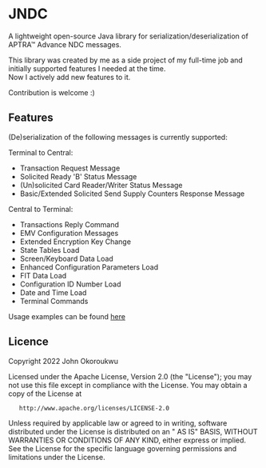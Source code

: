 # JNDC

A lightweight open-source Java library for serialization/deserialization of APTRA™ Advance NDC messages.

This library was created by me as a side project of my full-time job and initially supported features
I needed at the time.<br> Now I actively add new features to it.

Contribution is welcome :)

## Features

(De)serialization of the following messages is currently supported:

Terminal to Central:

- Transaction Request Message
- Solicited Ready 'B' Status Message
- (Un)solicited Card Reader/Writer Status Message
- Basic/Extended Solicited Send Supply Counters Response Message

Central to Terminal:

- Transactions Reply Command
- EMV Configuration Messages
- Extended Encryption Key Change
- State Tables Load
- Screen/Keyboard Data Load
- Enhanced Configuration Parameters Load
- FIT Data Load
- Configuration ID Number Load
- Date and Time Load
- Terminal Commands

Usage examples can be found [here](examples/src/main/java/io/github/jokoroukwu/examples)

## Licence

Copyright 2022 John Okoroukwu

Licensed under the Apache License, Version 2.0 (the "License"); you may not use this file except in compliance with the
License. You may obtain a copy of the License at

       http://www.apache.org/licenses/LICENSE-2.0

Unless required by applicable law or agreed to in writing, software distributed under the License is distributed on an "
AS IS" BASIS, WITHOUT WARRANTIES OR CONDITIONS OF ANY KIND, either express or implied. See the License for the specific
language governing permissions and limitations under the License.